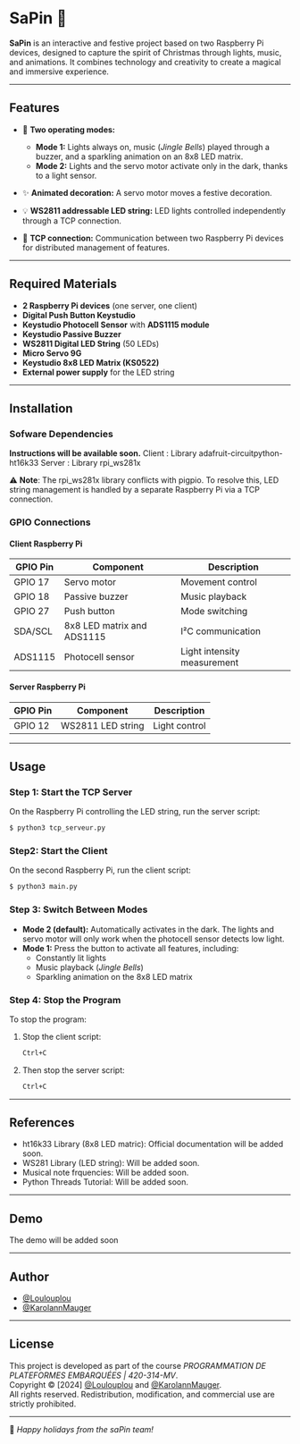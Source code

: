 # SaPin 🎄
**SaPin** is an interactive and festive project based on two Raspberry Pi devices, designed to capture the spirit of Christmas through lights, music, and animations. It combines technology and creativity to create a magical and immersive experience.

---

## Features
- 🎅 **Two operating modes:**  
  - **Mode 1:** Lights always on, music (*Jingle Bells*) played through a buzzer, and a sparkling animation on an 8x8 LED matrix.  
  - **Mode 2:** Lights and the servo motor activate only in the dark, thanks to a light sensor.

- ✨ **Animated decoration:** A servo motor moves a festive decoration.

- 💡 **WS2811 addressable LED string:** LED lights controlled independently through a TCP connection.

- 🔌 **TCP connection:** Communication between two Raspberry Pi devices for distributed management of features.

---

## Required Materials

- **2 Raspberry Pi devices** (one server, one client)
- **Digital Push Button Keystudio**
- **Keystudio Photocell Sensor** with **ADS1115 module**
- **Keystudio Passive Buzzer**
- **WS2811 Digital LED String** (50 LEDs)
- **Micro Servo 9G**
- **Keystudio 8x8 LED Matrix (KS0522)**
- **External power supply** for the LED string

---

## Installation
### Sofware Dependencies
**Instructions will be available soon.**
Client : Library adafruit-circuitpython-ht16k33
Server : Library rpi_ws281x

⚠️ **Note**: The rpi_ws281x library conflicts with pigpio. 
To resolve this, LED string management is handled by a separate Raspberry Pi via a TCP connection.

### GPIO Connections

#### Client Raspberry Pi

| GPIO Pin  | Component                          | Description            |
|-----------|-------------------------------------|------------------------|
| GPIO 17   | Servo motor                        | Movement control       |
| GPIO 18   | Passive buzzer                     | Music playback         |
| GPIO 27   | Push button                        | Mode switching         |
| SDA/SCL   | 8x8 LED matrix and ADS1115         | I²C communication      |
| ADS1115   | Photocell sensor                   | Light intensity measurement |

#### Server Raspberry Pi

| GPIO Pin  | Component                          | Description            |
|-----------|-------------------------------------|------------------------|
| GPIO 12   | WS2811 LED string                  | Light control          |

---

## Usage

### Step 1: Start the TCP Server
On the Raspberry Pi controlling the LED string, run the server script:
```bash
$ python3 tcp_serveur.py
```

### Step2: Start the Client
On the second Raspberry Pi, run the client script:
```bash
$ python3 main.py
```

### Step 3: Switch Between Modes
- **Mode 2 (default):** Automatically activates in the dark. The lights and servo motor will only work when the photocell sensor detects low light.
- **Mode 1:** Press the button to activate all features, including:
  - Constantly lit lights
  - Music playback (*Jingle Bells*)
  - Sparkling animation on the 8x8 LED matrix

### Step 4: Stop the Program

To stop the program:
1. Stop the client script:
   ```bash
   Ctrl+C
   ```
2. Then stop the server script:
   ```bash
   Ctrl+C
   ```

---

## References
- ht16k33 Library (8x8 LED matric): Official documentation will be added soon.
- WS281 Library (LED string): Will be added soon.
- Musical note frquencies: Will be added soon.
- Python Threads Tutorial: Will be added soon.

---

## Demo
The demo will be added soon

---

## Author
- [@Loulouplou](https://www.github.com/Loulouplou)
- [@KarolannMauger](https://www.github.com/KarolannMauger)

---

## License  
This project is developed as part of the course *PROGRAMMATION DE PLATEFORMES EMBARQUÉES | 420-314-MV*.  
Copyright © [2024] [@Loulouplou](https://www.github.com/Loulouplou) and [@KarolannMauger](https://www.github.com/KarolannMauger).  
All rights reserved. Redistribution, modification, and commercial use are strictly prohibited.  

---

🎅 *Happy holidays from the saPin team!*
